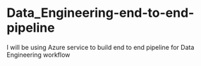 # Data_Engineering-end-to-end-pipeline
I will be using Azure service to build end to end pipeline for Data Engineering workflow
